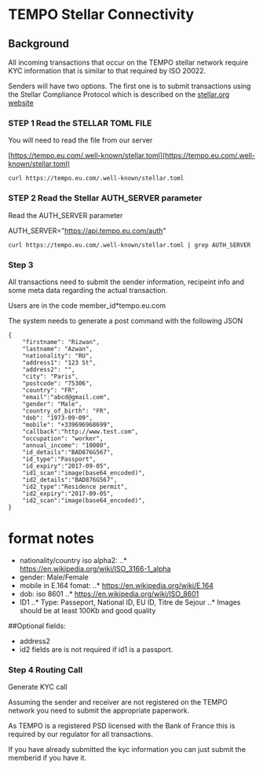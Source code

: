 # TEMPO Stellar Connectivity


## Background

All incoming transactions that occur on the TEMPO stellar network require KYC information that is similar to that required by ISO 20022.

Senders will have two options. The first one is to submit transactions using the Stellar Compliance Protocol which is described on the [stellar.org website](https://www.stellar.org/developers/guides/compliance-protocol.html)





### STEP 1 Read the STELLAR TOML FILE

You will need to read the file from our server

[https://tempo.eu.com/.well-known/stellar.toml](https://tempo.eu.com/.well-known/stellar.toml)

```
curl https://tempo.eu.com/.well-known/stellar.toml
```


### STEP 2 Read the Stellar AUTH_SERVER parameter

Read the AUTH_SERVER parameter

AUTH_SERVER="https://api.tempo.eu.com/auth"

```
curl https://tempo.eu.com/.well-known/stellar.toml | grep AUTH_SERVER
```

### Step 3

All transactions need to submit the sender information, recipeint info and some meta data regarding the actual transaction.

Users are in the code member_id*tempo.eu.com

The system needs to generate a post command with the following JSON

```
{
    "firstname": "Rizwan",
    "lastname": "Azwan",
    "nationality": "RU",
    "address1": "123 St",
    "address2": "",
    "city": "Paris",
    "postcode": "75306",
    "country": "FR",
    "email":"abcd@gmail.com",
    "gender": "Male",
    "country_of_birth": "FR",
    "dob": "1973-09-09",
    "mobile": "+339696968699",
    "callback":"http://www.test.com",
    "occupation": "worker",
    "annual_income": "10000", 
	"id_details":"BAD876G567",
	"id_type":"Passport",
	"id_expiry":"2017-09-05",
	"id1_scan":"image(base64_encoded)",
	"id2_details":"BAD876G567",
	"id2_type":"Residence permit",
	"id2_expiry":"2017-09-05",
	"id2_scan":"image(base64_encoded)",
}
```
# format notes
* nationality/country iso alpha2:
..* https://en.wikipedia.org/wiki/ISO_3166-1_alpha
* gender: Male/Female
* mobile in E.164 fomat:
..* https://en.wikipedia.org/wiki/E.164
* dob: iso 8601
..* https://en.wikipedia.org/wiki/ISO_8601
* ID1
..* Type: Passeport, National ID, EU ID, Titre de Sejour
..* Images should be at least 100Kb and good quality

##Optional fields: 
* address2
* id2 fields are is not required if id1 is a passport.




### Step 4 Routing Call


Generate KYC call

Assuming the sender and receiver are not registered on the TEMPO network you need to submit the appropriate paperwork.

As TEMPO is a registered PSD licensed with the Bank of France this is required by our regulator for all transactions.

If you have already submitted the kyc information you can just submit the memberid if you have it.







